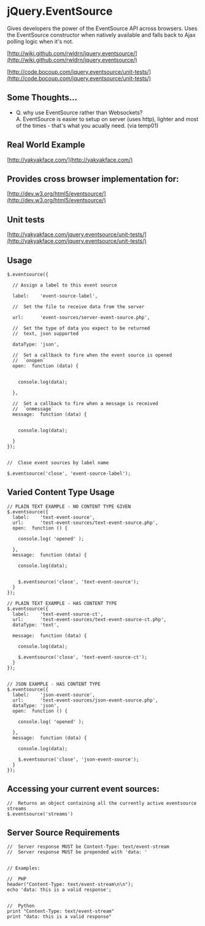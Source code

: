 # jQuery.EventSource


Gives developers the power of the EventSource API across browsers. Uses the EventSource constructor when natively available 
and falls back to Ajax polling logic when it's not. 


[http://wiki.github.com/rwldrn/jquery.eventsource/](http://wiki.github.com/rwldrn/jquery.eventsource/)


[http://code.bocoup.com/jquery.eventsource/unit-tests/](http://code.bocoup.com/jquery.eventsource/unit-tests/)


## Some Thoughts...

* Q. why use EventSource rather than Websockets?<br>
  A. EventSource is easier to setup on server (uses http), lighter and most of the times - that's what you acually need. (via temp01)


## Real World Example

[http://yakyakface.com/](http://yakyakface.com/)


## Provides cross browser implementation for:

[http://dev.w3.org/html5/eventsource/](http://dev.w3.org/html5/eventsource/)


## Unit tests

[http://yakyakface.com/jquery.eventsource/unit-tests/](http://yakyakface.com/jquery.eventsource/unit-tests/)




## Usage

    $.eventsource({
      
      // Assign a label to this event source
      
      label:    'event-source-label', 

      //  Set the file to receive data from the server

      url:      'event-sources/server-event-source.php',
      
      //  Set the type of data you expect to be returned
      //  text, json supported
      
      dataType: 'json', 
      
      //  Set a callback to fire when the event source is opened
      //  `onopen`
      open:  function (data) {


        console.log(data);

      },

      //  Set a callback to fire when a message is received
      //  `onmessage`
      message:  function (data) {


        console.log(data);

      }
    });
    
    
    //  Close event sources by label name
    
    $.eventsource('close', 'event-source-label');
    

## Varied Content Type Usage

    
    // PLAIN TEXT EXAMPLE - NO CONTENT TYPE GIVEN
    $.eventsource({
      label:    'text-event-source',
      url:      'test-event-sources/text-event-source.php',
      open:  function () {

        console.log( 'opened' );

      },
      message:  function (data) {

        console.log(data);


        $.eventsource('close', 'text-event-source');
      }
    });
    
    // PLAIN TEXT EXAMPLE - HAS CONTENT TYPE
    $.eventsource({
      label:    'text-event-source-ct',
      url:      'test-event-sources/text-event-source-ct.php',
      dataType: 'text',

      message:  function (data) {

        console.log(data);

        $.eventsource('close', 'text-event-source-ct');
      }
    });


    // JSON EXAMPLE - HAS CONTENT TYPE
    $.eventsource({
      label:    'json-event-source',
      url:      'test-event-sources/json-event-source.php',
      dataType: 'json',
      open:  function () {

        console.log( 'opened' );
    
      },
      message:  function (data) {

        console.log(data);

        $.eventsource('close', 'json-event-source');
      }
    });     
    

## Accessing your current event sources:
    
    //  Returns an object containing all the currently active eventsource streams
    $.eventsource('streams')

    
## Server Source Requirements
    
    //  Server response MUST be Content-Type: text/event-stream
    //  Server response MUST be prepended with 'data: '

    
    // Examples:
    
    //  PHP
    header("Content-Type: text/event-stream\n\n");
    echo 'data: this is a valid response';
    
    
    //  Python
    print "Content-Type: text/event-stream"
    print "data: this is a valid response"

    
    







